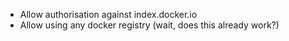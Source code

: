 - Allow authorisation against index.docker.io
- Allow using any docker registry (wait, does this already work?)
